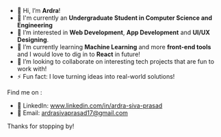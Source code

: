 - 👋 Hi, I’m **Ardra**!
- 🏫 I'm currently an **Undergraduate Student in Computer Science and Engineering**
- 👀 I’m interested in **Web Development**, **App Development** and **UI/UX Designing**.
- 🌱 I’m currently learning **Machine Learning** and more **front-end tools** and I would love to dig in to **React** in future!
- 💞️ I’m looking to collaborate on interesting tech projects that are fun to work with!
- ⚡ Fun fact: I love turning ideas into real-world solutions!

Find me on : 

- 💼 LinkedIn: www.linkedin.com/in/ardra-siva-prasad
- 📧 Email: ardrasivaprasad17@gmail.com

Thanks for stopping by! 
<!---
ardrasiva/ardrasiva is a ✨ special ✨ repository because its `README.md` (this file) appears on your GitHub profile.
You can click the Preview link to take a look at your changes.
--->
